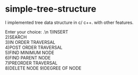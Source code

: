 # simple-tree-structure
I implemented tree data structure in c/ c++. with other features. 


Enter your choice:
.\n
1)INSERT       
2)SEARCH        
3)IN ORDER TRAVERSAL    
4)POST ORDER TRAVERSAL  
5)FIND MINIMUM NODE    
6)FIND PARENT NODE    
7)PREORDER TRAVERSAL  
8)DELETE NODE 
9)DEGREE OF NODE

